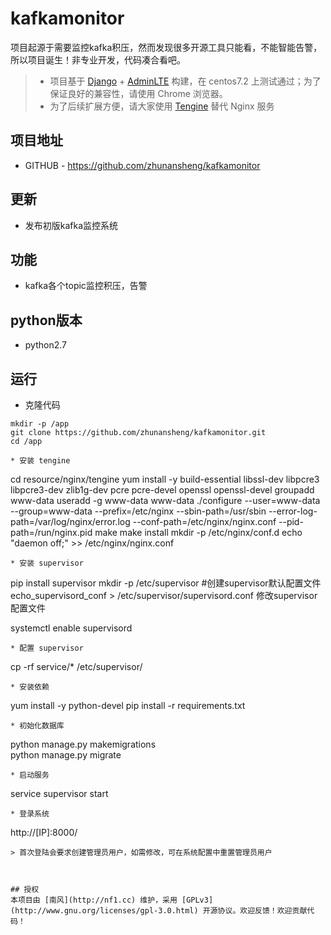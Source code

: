 # kafkamonitor


项目起源于需要监控kafka积压，然而发现很多开源工具只能看，不能智能告警，所以项目诞生！非专业开发，代码凑合看吧。

> * 项目基于 [Django](https://www.djangoproject.com/) + [AdminLTE](https://www.almsaeedstudio.com/) 构建，在 centos7.2 上测试通过；为了保证良好的兼容性，请使用 Chrome 浏览器。
> * 为了后续扩展方便，请大家使用 [Tengine](http://tengine.taobao.org/) 替代 Nginx 服务

## 项目地址
- GITHUB - https://github.com/zhunansheng/kafkamonitor


## 更新
* 发布初版kafka监控系统

## 功能
* kafka各个topic监控积压，告警
## python版本
* python2.7

## 运行
* 克隆代码
```
mkdir -p /app  
git clone https://github.com/zhunansheng/kafkamonitor.git
cd /app

* 安装 tengine
```

cd resource/nginx/tengine
yum install -y build-essential libssl-dev libpcre3 libpcre3-dev zlib1g-dev pcre pcre-devel openssl openssl-devel
groupadd www-data
useradd -g www-data www-data
./configure --user=www-data --group=www-data --prefix=/etc/nginx --sbin-path=/usr/sbin --error-log-path=/var/log/nginx/error.log --conf-path=/etc/nginx/nginx.conf --pid-path=/run/nginx.pid
make
make install
mkdir -p /etc/nginx/conf.d
echo "daemon off;" >> /etc/nginx/nginx.conf  
```
* 安装 supervisor
```
pip install supervisor
mkdir -p /etc/supervisor
#创建supervisor默认配置文件
echo_supervisord_conf > /etc/supervisor/supervisord.conf
修改supervisor配置文件


systemctl enable supervisord
```
* 配置 supervisor
```
cp -rf service/* /etc/supervisor/
```
* 安装依赖
```
yum install -y python-devel
pip install -r requirements.txt  
```
* 初始化数据库
```
python manage.py makemigrations  
python manage.py migrate  
```
* 启动服务
```
service supervisor start
```
* 登录系统
```
http://[IP]:8000/  
```
> 首次登陆会要求创建管理员用户，如需修改，可在系统配置中重置管理员用户



## 授权
本项目由 [南风](http://nf1.cc) 维护，采用 [GPLv3](http://www.gnu.org/licenses/gpl-3.0.html) 开源协议。欢迎反馈！欢迎贡献代码！
